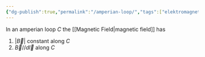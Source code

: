 ```yaml
---
{"dg-publish":true,"permalink":"/amperian-loop/","tags":["elektromagnetiskfältteori"]}
---
```


In an amperian loop $C$ the [[Magnetic Field\|magnetic field]] has
1. $\left| \vec{B} \right|$ constant along $C$
2. $\vec{B}//d\vec{l}$ along $C$

